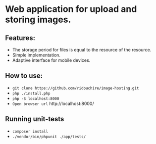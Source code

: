# Web application for upload and storing images.

## Features:
* The storage period for files is equal to the resource of the resource.
* Simple implementation.
* Adaptive interface for mobile devices.

## How to use:

* ``git clone https://github.com/ridouchire/image-hosting.git``
* ``php ./install.php``
* ``php -S localhost:8000``
* ``Open browser url`` http://localhost:8000/

## Running unit-tests
* ``composer install``
* ``./vendor/bin/phpunit ./app/tests/``
